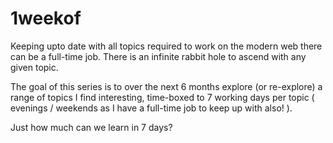 # 1weekof

Keeping upto date with all topics required to work on the modern web there can be a full-time job. There is an infinite rabbit hole to ascend with any given topic.

The goal of this series is to over the next 6 months explore (or re-explore) a range of topics I find interesting, time-boxed to 7 working days per topic ( evenings / weekends as I have a full-time job to keep up with also! ).

Just how much can we learn in 7 days?

